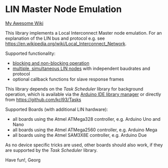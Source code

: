 LIN Master Node Emulation
=========================

[My Awesome Wiki](../../wiki)

This library implements a Local Interconnect Master node emulation. For an explanation of the LIN bus and protocol e.g. see https://en.wikipedia.org/wiki/Local_Interconnect_Network.

Supported functionality:
  - [blocking and non-blocking operation](https://github.com/gicking/LIN_master_Arduino/blob/master/extras/html/md__operation__modes.html)
  - [multiple, simultaneous LIN nodes](Multiple_LIN.md) with independent baudrates and protocol
  - optional callback functions for slave response frames
  
This library depends on the *Task Scheduler* library for background operation, which is available via the [Arduino IDE library manager](Library_Manager.md) or directly from https://github.com/kcl93/Tasks

Supported Boards (with additional LIN hardware):
  - all boards using the Atmel ATMega328 controller, e.g. Arduino Uno and Nano
  - all boards using the Atmel ATMega2560 controller, e.g. Arduino Mega
  - all boards using the Atmel SAM3X8E controller, e.g. Arduino Due
  
As no device specific tricks are used, other boards should also work, if they are supported by the *Task Scheduler* library.

Have fun!, Georg
